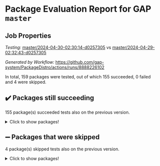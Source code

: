 # Package Evaluation Report for GAP `master`

## Job Properties

*Testing:* [master/2024-04-30-02:30:14-d0257305](https://github.com/gap-system/PackageDistro/blob/data/reports/master/2024-04-30-02:30:14-d0257305) vs [master/2024-04-29-02:32:43-d0257305](https://github.com/gap-system/PackageDistro/blob/data/reports/master/2024-04-29-02:32:43-d0257305)

*Generated by Workflow:* https://github.com/gap-system/PackageDistro/actions/runs/8888226102

In total, 159 packages were tested, out of which 155 succeeded, 0 failed and 4 were skipped.

## :heavy_check_mark: Packages still succeeding

155 package(s) succeeded tests also on the previous version.
<details><summary>Click to show packages!</summary>

- 4ti2interface 2023.02-04 [(success)](https://github.com/gap-system/PackageDistro/actions/runs/8888226102/job/24404911588)
- ace 5.6.2 [(success)](https://github.com/gap-system/PackageDistro/actions/runs/8888226102/job/24404911690)
- aclib 1.3.2 [(success)](https://github.com/gap-system/PackageDistro/actions/runs/8888226102/job/24404911806)
- agt 0.3.1 [(success)](https://github.com/gap-system/PackageDistro/actions/runs/8888226102/job/24404911925)
- alnuth 3.2.1 [(success)](https://github.com/gap-system/PackageDistro/actions/runs/8888226102/job/24404912047)
- anupq 3.3.0 [(success)](https://github.com/gap-system/PackageDistro/actions/runs/8888226102/job/24404912201)
- atlasrep 2.1.8 [(success)](https://github.com/gap-system/PackageDistro/actions/runs/8888226102/job/24404912314)
- autodoc 2023.06.19 [(success)](https://github.com/gap-system/PackageDistro/actions/runs/8888226102/job/24404912433)
- automata 1.15 [(success)](https://github.com/gap-system/PackageDistro/actions/runs/8888226102/job/24404914199)
- automgrp 1.3.2 [(success)](https://github.com/gap-system/PackageDistro/actions/runs/8888226102/job/24404914550)
- autpgrp 1.11 [(success)](https://github.com/gap-system/PackageDistro/actions/runs/8888226102/job/24404914813)
- cap 2024.04-01 [(success)](https://github.com/gap-system/PackageDistro/actions/runs/8888226102/job/24404915559)
- caratinterface 2.3.6 [(success)](https://github.com/gap-system/PackageDistro/actions/runs/8888226102/job/24404916714)
- cddinterface 2022.11.01 [(success)](https://github.com/gap-system/PackageDistro/actions/runs/8888226102/job/24404916842)
- circle 1.6.6 [(success)](https://github.com/gap-system/PackageDistro/actions/runs/8888226102/job/24404916980)
- classicpres 1.22 [(success)](https://github.com/gap-system/PackageDistro/actions/runs/8888226102/job/24404917124)
- cohomolo 1.6.11 [(success)](https://github.com/gap-system/PackageDistro/actions/runs/8888226102/job/24404917297)
- congruence 1.2.6 [(success)](https://github.com/gap-system/PackageDistro/actions/runs/8888226102/job/24404917429)
- corelg 1.56 [(success)](https://github.com/gap-system/PackageDistro/actions/runs/8888226102/job/24404917546)
- crime 1.6 [(success)](https://github.com/gap-system/PackageDistro/actions/runs/8888226102/job/24404917686)
- crisp 1.4.6 [(success)](https://github.com/gap-system/PackageDistro/actions/runs/8888226102/job/24404917822)
- crypting 0.10.4 [(success)](https://github.com/gap-system/PackageDistro/actions/runs/8888226102/job/24404917973)
- cryst 4.1.27 [(success)](https://github.com/gap-system/PackageDistro/actions/runs/8888226102/job/24404918115)
- crystcat 1.1.10 [(success)](https://github.com/gap-system/PackageDistro/actions/runs/8888226102/job/24404918255)
- ctbllib 1.3.9 [(success)](https://github.com/gap-system/PackageDistro/actions/runs/8888226102/job/24404918380)
- cubefree 1.19 [(success)](https://github.com/gap-system/PackageDistro/actions/runs/8888226102/job/24404918532)
- curlinterface 2.3.2 [(success)](https://github.com/gap-system/PackageDistro/actions/runs/8888226102/job/24404918704)
- cvec 2.8.1 [(success)](https://github.com/gap-system/PackageDistro/actions/runs/8888226102/job/24404918865)
- datastructures 0.3.0 [(success)](https://github.com/gap-system/PackageDistro/actions/runs/8888226102/job/24404919012)
- deepthought 1.0.6 [(success)](https://github.com/gap-system/PackageDistro/actions/runs/8888226102/job/24404919166)
- design 1.8 [(success)](https://github.com/gap-system/PackageDistro/actions/runs/8888226102/job/24404919359)
- difsets 2.3.1 [(success)](https://github.com/gap-system/PackageDistro/actions/runs/8888226102/job/24404919508)
- digraphs 1.7.1 [(success)](https://github.com/gap-system/PackageDistro/actions/runs/8888226102/job/24404919638)
- edim 1.3.8 [(success)](https://github.com/gap-system/PackageDistro/actions/runs/8888226102/job/24404919792)
- example 4.3.4 [(success)](https://github.com/gap-system/PackageDistro/actions/runs/8888226102/job/24404919961)
- examplesforhomalg 2023.10-01 [(success)](https://github.com/gap-system/PackageDistro/actions/runs/8888226102/job/24404920098)
- factint 1.6.3 [(success)](https://github.com/gap-system/PackageDistro/actions/runs/8888226102/job/24404920235)
- ferret 1.0.10 [(success)](https://github.com/gap-system/PackageDistro/actions/runs/8888226102/job/24404920375)
- fga 1.5.0 [(success)](https://github.com/gap-system/PackageDistro/actions/runs/8888226102/job/24404920498)
- fining 1.5.6 [(success)](https://github.com/gap-system/PackageDistro/actions/runs/8888226102/job/24404920668)
- float 1.0.4 [(success)](https://github.com/gap-system/PackageDistro/actions/runs/8888226102/job/24404920845)
- format 1.4.4 [(success)](https://github.com/gap-system/PackageDistro/actions/runs/8888226102/job/24404920997)
- forms 1.2.11 [(success)](https://github.com/gap-system/PackageDistro/actions/runs/8888226102/job/24404921133)
- fplsa 1.2.6 [(success)](https://github.com/gap-system/PackageDistro/actions/runs/8888226102/job/24404921274)
- fr 2.4.13 [(success)](https://github.com/gap-system/PackageDistro/actions/runs/8888226102/job/24404921432)
- francy 2.0.3 [(success)](https://github.com/gap-system/PackageDistro/actions/runs/8888226102/job/24404921595)
- fwtree 1.3 [(success)](https://github.com/gap-system/PackageDistro/actions/runs/8888226102/job/24404921797)
- gapdoc 1.6.7 [(success)](https://github.com/gap-system/PackageDistro/actions/runs/8888226102/job/24404921981)
- gauss 2023.02-04 [(success)](https://github.com/gap-system/PackageDistro/actions/runs/8888226102/job/24404922182)
- gaussforhomalg 2023.11-01 [(success)](https://github.com/gap-system/PackageDistro/actions/runs/8888226102/job/24404922365)
- gbnp 1.0.5 [(success)](https://github.com/gap-system/PackageDistro/actions/runs/8888226102/job/24404922533)
- generalizedmorphismsforcap 2024.04-01 [(success)](https://github.com/gap-system/PackageDistro/actions/runs/8888226102/job/24404922686)
- genss 1.6.8 [(success)](https://github.com/gap-system/PackageDistro/actions/runs/8888226102/job/24404922834)
- gradedmodules 2024.01-01 [(success)](https://github.com/gap-system/PackageDistro/actions/runs/8888226102/job/24404922968)
- gradedringforhomalg 2023.08-01 [(success)](https://github.com/gap-system/PackageDistro/actions/runs/8888226102/job/24404923145)
- grape 4.9.0 [(success)](https://github.com/gap-system/PackageDistro/actions/runs/8888226102/job/24404923314)
- groupoids 1.74 [(success)](https://github.com/gap-system/PackageDistro/actions/runs/8888226102/job/24404923440)
- grpconst 2.6.5 [(success)](https://github.com/gap-system/PackageDistro/actions/runs/8888226102/job/24404923616)
- guarana 0.96.3 [(success)](https://github.com/gap-system/PackageDistro/actions/runs/8888226102/job/24404923745)
- guava 3.19 [(success)](https://github.com/gap-system/PackageDistro/actions/runs/8888226102/job/24404923880)
- hap 1.62 [(success)](https://github.com/gap-system/PackageDistro/actions/runs/8888226102/job/24404924034)
- hapcryst 0.1.15 [(success)](https://github.com/gap-system/PackageDistro/actions/runs/8888226102/job/24404924173)
- hecke 1.5.3 [(success)](https://github.com/gap-system/PackageDistro/actions/runs/8888226102/job/24404924291)
- help 4.0 [(success)](https://github.com/gap-system/PackageDistro/actions/runs/8888226102/job/24404924432)
- homalg 2024.01-01 [(success)](https://github.com/gap-system/PackageDistro/actions/runs/8888226102/job/24404924579)
- homalgtocas 2023.11-01 [(success)](https://github.com/gap-system/PackageDistro/actions/runs/8888226102/job/24404924717)
- idrel 2.46 [(success)](https://github.com/gap-system/PackageDistro/actions/runs/8888226102/job/24404924847)
- images 1.3.2 [(success)](https://github.com/gap-system/PackageDistro/actions/runs/8888226102/job/24404924994)
- intpic 0.3.0 [(success)](https://github.com/gap-system/PackageDistro/actions/runs/8888226102/job/24404925180)
- io 4.8.2 [(success)](https://github.com/gap-system/PackageDistro/actions/runs/8888226102/job/24404925330)
- io_forhomalg 2023.02-04 [(success)](https://github.com/gap-system/PackageDistro/actions/runs/8888226102/job/24404925462)
- irredsol 1.4.4 [(success)](https://github.com/gap-system/PackageDistro/actions/runs/8888226102/job/24404925584)
- json 2.2.1 [(success)](https://github.com/gap-system/PackageDistro/actions/runs/8888226102/job/24404925726)
- jupyterkernel 1.5.0 [(success)](https://github.com/gap-system/PackageDistro/actions/runs/8888226102/job/24404925862)
- jupyterviz 1.5.6 [(success)](https://github.com/gap-system/PackageDistro/actions/runs/8888226102/job/24404926003)
- kan 1.37 [(success)](https://github.com/gap-system/PackageDistro/actions/runs/8888226102/job/24404926152)
- kbmag 1.5.11 [(success)](https://github.com/gap-system/PackageDistro/actions/runs/8888226102/job/24404926263)
- laguna 3.9.6 [(success)](https://github.com/gap-system/PackageDistro/actions/runs/8888226102/job/24404926381)
- liealgdb 2.2.1 [(success)](https://github.com/gap-system/PackageDistro/actions/runs/8888226102/job/24404926511)
- liepring 2.8 [(success)](https://github.com/gap-system/PackageDistro/actions/runs/8888226102/job/24404926638)
- liering 2.4.2 [(success)](https://github.com/gap-system/PackageDistro/actions/runs/8888226102/job/24404926758)
- linearalgebraforcap 2024.04-02 [(success)](https://github.com/gap-system/PackageDistro/actions/runs/8888226102/job/24404926908)
- lins 0.9 [(success)](https://github.com/gap-system/PackageDistro/actions/runs/8888226102/job/24404927047)
- localizeringforhomalg 2023.10-01 [(success)](https://github.com/gap-system/PackageDistro/actions/runs/8888226102/job/24404927164)
- loops 3.4.3 [(success)](https://github.com/gap-system/PackageDistro/actions/runs/8888226102/job/24404927277)
- lpres 1.0.3 [(success)](https://github.com/gap-system/PackageDistro/actions/runs/8888226102/job/24404927398)
- majoranaalgebras 1.5.1 [(success)](https://github.com/gap-system/PackageDistro/actions/runs/8888226102/job/24404927507)
- mapclass 1.4.6 [(success)](https://github.com/gap-system/PackageDistro/actions/runs/8888226102/job/24404927628)
- matgrp 0.70 [(success)](https://github.com/gap-system/PackageDistro/actions/runs/8888226102/job/24404927736)
- matricesforhomalg 2024.02-01 [(success)](https://github.com/gap-system/PackageDistro/actions/runs/8888226102/job/24404927846)
- modisom 2.5.4 [(success)](https://github.com/gap-system/PackageDistro/actions/runs/8888226102/job/24404927978)
- modulepresentationsforcap 2024.04-01 [(success)](https://github.com/gap-system/PackageDistro/actions/runs/8888226102/job/24404928119)
- modules 2024.01-01 [(success)](https://github.com/gap-system/PackageDistro/actions/runs/8888226102/job/24404928255)
- monoidalcategories 2024.04-01 [(success)](https://github.com/gap-system/PackageDistro/actions/runs/8888226102/job/24404928348)
- nconvex 2022.09-01 [(success)](https://github.com/gap-system/PackageDistro/actions/runs/8888226102/job/24404928490)
- nilmat 1.4.2 [(success)](https://github.com/gap-system/PackageDistro/actions/runs/8888226102/job/24404928604)
- nock 1.5 [(success)](https://github.com/gap-system/PackageDistro/actions/runs/8888226102/job/24404928722)
- normalizinterface 1.3.6 [(success)](https://github.com/gap-system/PackageDistro/actions/runs/8888226102/job/24404928845)
- nq 2.5.11 [(success)](https://github.com/gap-system/PackageDistro/actions/runs/8888226102/job/24404928993)
- numericalsgps 1.3.1 [(success)](https://github.com/gap-system/PackageDistro/actions/runs/8888226102/job/24404929141)
- openmath 11.5.3 [(success)](https://github.com/gap-system/PackageDistro/actions/runs/8888226102/job/24404929277)
- orb 4.9.0 [(success)](https://github.com/gap-system/PackageDistro/actions/runs/8888226102/job/24404929399)
- packagemanager 1.4.3 [(success)](https://github.com/gap-system/PackageDistro/actions/runs/8888226102/job/24404929539)
- patternclass 2.4.3 [(success)](https://github.com/gap-system/PackageDistro/actions/runs/8888226102/job/24404929653)
- permut 2.0.5 [(success)](https://github.com/gap-system/PackageDistro/actions/runs/8888226102/job/24404929799)
- polenta 1.3.10 [(success)](https://github.com/gap-system/PackageDistro/actions/runs/8888226102/job/24404929951)
- polymaking 0.8.7 [(success)](https://github.com/gap-system/PackageDistro/actions/runs/8888226102/job/24404930081)
- primgrp 3.4.4 [(success)](https://github.com/gap-system/PackageDistro/actions/runs/8888226102/job/24404930220)
- profiling 2.5.4 [(success)](https://github.com/gap-system/PackageDistro/actions/runs/8888226102/job/24404930344)
- qdistrnd 0.9.4 [(success)](https://github.com/gap-system/PackageDistro/actions/runs/8888226102/job/24404930480)
- qpa 1.35 [(success)](https://github.com/gap-system/PackageDistro/actions/runs/8888226102/job/24404930628)
- quagroup 1.8.4 [(success)](https://github.com/gap-system/PackageDistro/actions/runs/8888226102/job/24404930778)
- radiroot 2.9 [(success)](https://github.com/gap-system/PackageDistro/actions/runs/8888226102/job/24404930934)
- rcwa 4.7.1 [(success)](https://github.com/gap-system/PackageDistro/actions/runs/8888226102/job/24404931074)
- rds 1.8 [(success)](https://github.com/gap-system/PackageDistro/actions/runs/8888226102/job/24404931239)
- recog 1.4.2 [(success)](https://github.com/gap-system/PackageDistro/actions/runs/8888226102/job/24404931398)
- repndecomp 1.3.0 [(success)](https://github.com/gap-system/PackageDistro/actions/runs/8888226102/job/24404931541)
- repsn 3.1.2 [(success)](https://github.com/gap-system/PackageDistro/actions/runs/8888226102/job/24404931687)
- resclasses 4.7.3 [(success)](https://github.com/gap-system/PackageDistro/actions/runs/8888226102/job/24404931808)
- ringsforhomalg 2023.11-02 [(success)](https://github.com/gap-system/PackageDistro/actions/runs/8888226102/job/24404931960)
- sco 2023.08-01 [(success)](https://github.com/gap-system/PackageDistro/actions/runs/8888226102/job/24404932114)
- scscp 2.4.2 [(success)](https://github.com/gap-system/PackageDistro/actions/runs/8888226102/job/24404932260)
- semigroups 5.3.7 [(success)](https://github.com/gap-system/PackageDistro/actions/runs/8888226102/job/24404932427)
- sglppow 2.4 [(success)](https://github.com/gap-system/PackageDistro/actions/runs/8888226102/job/24404932571)
- sgpviz 0.999.5 [(success)](https://github.com/gap-system/PackageDistro/actions/runs/8888226102/job/24404932721)
- simpcomp 2.1.14 [(success)](https://github.com/gap-system/PackageDistro/actions/runs/8888226102/job/24404932874)
- singular 2023.02.09 [(success)](https://github.com/gap-system/PackageDistro/actions/runs/8888226102/job/24404933038)
- sl2reps 1.1 [(success)](https://github.com/gap-system/PackageDistro/actions/runs/8888226102/job/24404933229)
- sla 1.5.3 [(success)](https://github.com/gap-system/PackageDistro/actions/runs/8888226102/job/24404933392)
- smallgrp 1.5.3 [(success)](https://github.com/gap-system/PackageDistro/actions/runs/8888226102/job/24404933566)
- smallsemi 0.6.13 [(success)](https://github.com/gap-system/PackageDistro/actions/runs/8888226102/job/24404933750)
- sonata 2.9.6 [(success)](https://github.com/gap-system/PackageDistro/actions/runs/8888226102/job/24404933915)
- sophus 1.27 [(success)](https://github.com/gap-system/PackageDistro/actions/runs/8888226102/job/24404934079)
- sotgrps 1.2 [(success)](https://github.com/gap-system/PackageDistro/actions/runs/8888226102/job/24404934214)
- spinsym 1.5.2 [(success)](https://github.com/gap-system/PackageDistro/actions/runs/8888226102/job/24404934380)
- standardff 1.0 [(success)](https://github.com/gap-system/PackageDistro/actions/runs/8888226102/job/24404934544)
- symbcompcc 1.3.2 [(success)](https://github.com/gap-system/PackageDistro/actions/runs/8888226102/job/24404934698)
- thelma 1.3 [(success)](https://github.com/gap-system/PackageDistro/actions/runs/8888226102/job/24404934868)
- tomlib 1.2.11 [(success)](https://github.com/gap-system/PackageDistro/actions/runs/8888226102/job/24404935051)
- toolsforhomalg 2023.11-01 [(success)](https://github.com/gap-system/PackageDistro/actions/runs/8888226102/job/24404935211)
- toric 1.9.5 [(success)](https://github.com/gap-system/PackageDistro/actions/runs/8888226102/job/24404935399)
- toricvarieties 2022.07.13 [(success)](https://github.com/gap-system/PackageDistro/actions/runs/8888226102/job/24404935582)
- transgrp 3.6.5 [(success)](https://github.com/gap-system/PackageDistro/actions/runs/8888226102/job/24404935771)
- typeset 1.2.2 [(success)](https://github.com/gap-system/PackageDistro/actions/runs/8888226102/job/24404935950)
- ugaly 4.1.3 [(success)](https://github.com/gap-system/PackageDistro/actions/runs/8888226102/job/24404936116)
- unipot 1.5 [(success)](https://github.com/gap-system/PackageDistro/actions/runs/8888226102/job/24404936300)
- unitlib 4.2.0 [(success)](https://github.com/gap-system/PackageDistro/actions/runs/8888226102/job/24404936471)
- utils 0.85 [(success)](https://github.com/gap-system/PackageDistro/actions/runs/8888226102/job/24404936642)
- uuid 0.7 [(success)](https://github.com/gap-system/PackageDistro/actions/runs/8888226102/job/24404936790)
- walrus 0.9991 [(success)](https://github.com/gap-system/PackageDistro/actions/runs/8888226102/job/24404936986)
- wedderga 4.10.5 [(success)](https://github.com/gap-system/PackageDistro/actions/runs/8888226102/job/24404937177)
- xmod 2.92 [(success)](https://github.com/gap-system/PackageDistro/actions/runs/8888226102/job/24404937582)
- xmodalg 1.23 [(success)](https://github.com/gap-system/PackageDistro/actions/runs/8888226102/job/24404937773)
- yangbaxter 0.10.3 [(success)](https://github.com/gap-system/PackageDistro/actions/runs/8888226102/job/24404937929)
- zeromqinterface 0.14 [(success)](https://github.com/gap-system/PackageDistro/actions/runs/8888226102/job/24404938066)
</details>

## :heavy_minus_sign: Packages that were skipped

4 package(s) skipped tests also on the previous version.
<details><summary>Click to show packages!</summary>

- browse 1.8.21 [(skipped)](https://github.com/gap-system/PackageDistro/actions/runs/8888226102/job/24404702834)
- itc 1.5.1 [(skipped)](https://github.com/gap-system/PackageDistro/actions/runs/8888226102/job/24404702834)
- polycyclic 2.16 [(skipped)](https://github.com/gap-system/PackageDistro/actions/runs/8888226102/job/24404702834)
- xgap 4.32 [(skipped)](https://github.com/gap-system/PackageDistro/actions/runs/8888226102/job/24404702834)
</details>

